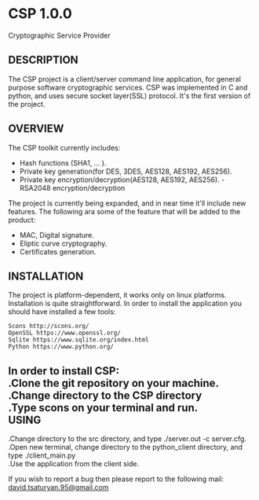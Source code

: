 # CSP 1.0.0
Cryptographic Service Provider

DESCRIPTION
-----------

The CSP project is a client/server command line application, for general purpose software cryptographic services. CSP was implemented in C and python, and uses secure socket layer(SSL) protocol. It's the first version of the project.

OVERVIEW
--------

The CSP toolkit currently includes:

  - Hash functions (SHA1, ... ).                                                                                                    
  - Private key generation(for DES, 3DES, AES128, AES192, AES256).                                                                    
  - Private key encryption/decryption(AES128, AES192, AES256).                                                                        - RSA2048 encryption/decryption  

The project is currently being expanded, and in near time it'll include new features. The following ara some of the feature that will be added to the product:

 -  MAC, Digital signature.                                                                                                          
 -  Eliptic curve cryptography.                                                                                                         
 -  Certificates generation.                                                                                                            

INSTALLATION
------------

The project is platform-dependent, it works only on linux platforms. Installation is quite straightforward. In order to install the 
application you should have installed a few tools:

    Scons http://scons.org/                                                                                                           
    OpenSSL https://www.openssl.org/                                                                                                  
    Sqlite https://www.sqlite.org/index.html                                                                                          
    Python https://www.python.org/                                                                                                    

In order to install CSP:                                                                                                              
.Clone the git repository on your machine.                                                                                           
.Change directory to the CSP directory                                                                                                
.Type scons on your terminal and run.                                                                                                   
USING                                                                                             
-----
.Change directory to the src directory, and type ./server.out -c server.cfg.                                                        
.Open new terminal, change directory to the python_client directory, and type ./client_main.py                                       
.Use the application from the client side.                                                                          
                                                                                                                                      
If you wish to report a bug then please report to the following mail:
    david.tsaturyan.95@gmail.com
